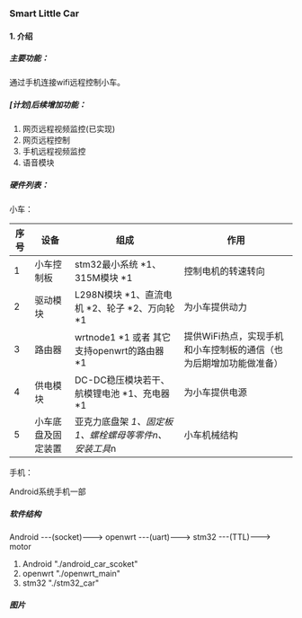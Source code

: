 ### Smart Little Car

#### 1. 介绍
##### 主要功能：
通过手机连接wifi远程控制小车。

##### [计划]后续增加功能：
1. 网页远程视频监控(已实现)
2. 网页远程控制
3. 手机远程视频监控
4. 语音模块

##### 硬件列表：

小车：

|序号|设备|组成|作用|
|----|----|----|----|
|   1|小车控制板|stm32最小系统 *1、315M模块 *1|控制电机的转速转向|
|   2|驱动模块|L298N模块 *1、直流电机 *2、轮子 *2、万向轮 *1|为小车提供动力|
|   3|路由器|wrtnode1 *1 或者 其它支持openwrt的路由器 *1|提供WiFi热点，实现手机和小车控制板的通信（也为后期增加功能做准备）|
|   4|供电模块|DC-DC稳压模块若干、航模锂电池 *1、充电器 *1|为小车提供电源|
|   5|小车底盘及固定装置|亚克力底盘架 *1、固定板 *1、螺栓螺母等零件*n、安装工具*n|小车机械结构|

手机：

Android系统手机一部

##### 软件结构

Android ---(socket)---> openwrt ---(uart)---> stm32 ---(TTL)---> motor

1. Android "./android_car_scoket"
2. openwrt "./openwrt_main"
3. stm32 "./stm32_car"

##### 图片


